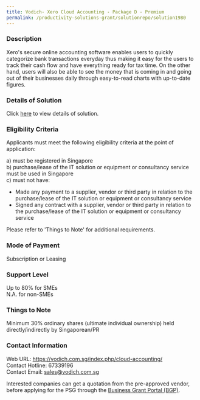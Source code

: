 ```yaml
---
title: Vodich- Xero Cloud Accounting - Package D - Premium
permalink: /productivity-solutions-grant/solutionrepo/solution1980
---
```


### Description

Xero's secure online accounting software enables users to quickly categorize bank transactions everyday thus making it easy for the users to track their cash flow and have everything ready for tax time. 
On the other hand, users will also be able to see the money that is coming in and going out of their businesses daily through easy-to-read charts with up-to-date figures.

### Details of Solution

Click <a href='https://www.gobusiness.gov.sg/images/psg/20200621_Desensitised_Annex_3_Part_4.pdf' target='_blank' rel='noopener'>here</a> to view details of solution.

### Eligibility Criteria

Applicants must meet the following eligibility criteria at the point of application:

a) must be registered in Singapore <br>
b) purchase/lease of the IT solution or equipment or consultancy service must be used in Singapore <br>
c) must not have:
- Made any payment to a supplier, vendor or third party in relation to the purchase/lease of the IT solution or equipment or consultancy service
- Signed any contract with a supplier, vendor or third party in relation to the purchase/lease of the IT solution or equipment or consultancy service

Please refer to 'Things to Note' for additional requirements.

### Mode of Payment
Subscription or Leasing

### Support Level
Up to 80% for SMEs <br>
N.A. for non-SMEs

### Things to Note
Minimum 30% ordinary shares (ultimate individual ownership) held directly/indirectly by Singaporean/PR

### Contact Information
Web URL: https://vodich.com.sg/index.php/cloud-accounting/ <br>Contact Hotline: 67339196 <br>Contact Email: sales@vodich.com.sg <br>

Interested companies can get a quotation from the pre-approved vendor, before applying for the PSG through the <a target='_blank' rel='noopener' href='https://www.businessgrants.gov.sg/'>Business Grant Portal (BGP)</a>.
